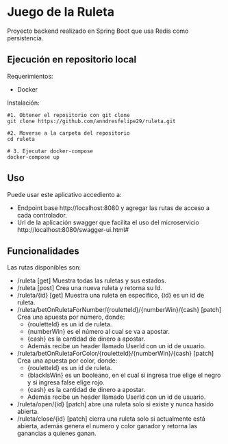 # Juego de la Ruleta
Proyecto backend realizado en Spring Boot que usa Redis como persistencia.

## Ejecución en repositorio local

Requerimientos:
- Docker

Instalación:
```shell
#1. Obtener el repositorio con git clone
git clone https://github.com/anndresfelipe29/ruleta.git

#2. Moverse a la carpeta del repositorio
cd ruleta

# 3. Ejecutar docker-compose
docker-compose up
```
## Uso
Puede usar este aplicativo accediento a:
- Endpoint base http://localhost:8080  y agregar las rutas de acceso a cada controlador.
- Url de la aplicación swagger que facilita el uso del microservicio http://localhost:8080/swagger-ui.html#

## Funcionalidades

Las rutas disponibles son:
- /ruleta [get] Muestra todas las ruletas y sus estados.
- /ruleta [post] Crea una nueva ruleta y retorna su Id.
- /ruleta/{id} [get] Muestra una ruleta en especifico, {id} es un id de ruleta.
- /ruleta/betOnRuletaForNumber/{rouletteId}/{numberWin}/{cash} [patch] Crea una apuesta por número, donde:
    - {rouletteId} es un id de ruleta.
    - {numberWin} es el número al cual se va a apostar.
    - {cash} es la cantidad de dinero a apostar.
    - Además recibe un header llamado UserId con un id de usuario.
- /ruleta/betOnRuletaForColor/{rouletteId}/{numberWin}/{cash} [patch] Crea una apuesta por color, donde:
    - {rouletteId} es un id de ruleta.
    - {blackIsWin} es un booleano, en el cual si ingresa true elige el negro y si ingresa false elige rojo.
    - {cash} es la cantidad de dinero a apostar.
    - Además recibe un header llamado UserId con un id de usuario.
- /ruleta/open/{id} [patch] abre una ruleta solo si existe y nunca hasido abierta.
- /ruleta/close/{id} [patch] cierra una ruleta solo si actualmente está abierta, además genera el numero y color ganador y retorna las ganancias a quienes ganan.

    
    
